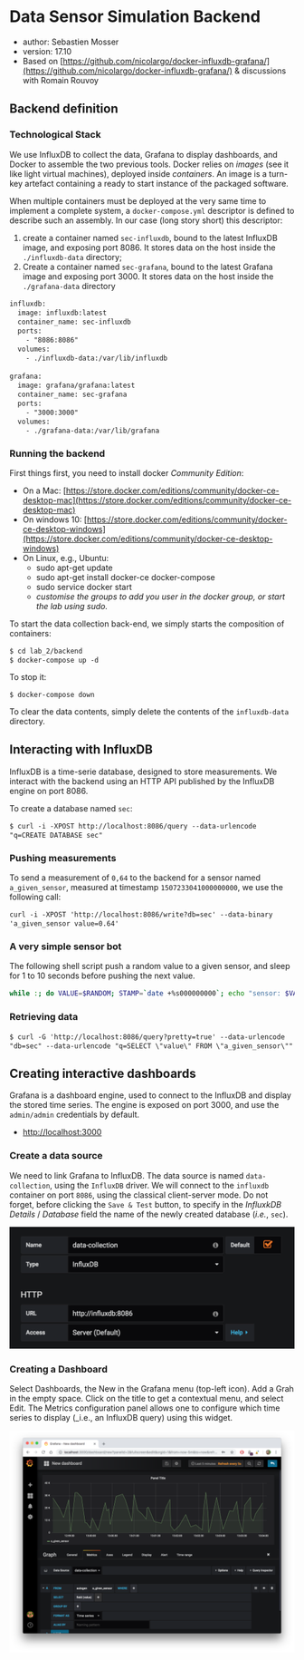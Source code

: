 # Data Sensor Simulation Backend

  * author: Sebastien Mosser
  * version: 17.10
  * Based on [https://github.com/nicolargo/docker-influxdb-grafana/](https://github.com/nicolargo/docker-influxdb-grafana/) & discussions with Romain Rouvoy


## Backend definition

### Technological Stack
  
We use InfluxDB to collect the data, Grafana to display dashboards, and Docker to assemble the two previous tools. Docker relies on _images_ (see it like light virtual machines), deployed inside _containers_. An image is a turn-key artefact containing a ready to start instance of the packaged software.

 When multiple containers must be deployed at the very same time to implement a complete system, a `docker-compose.yml` descriptor is defined to describe such an assembly. In our case (long story short) this descriptor:

  1. create a container named `sec-influxdb`, bound to the latest InfluxDB image, and exposing port 8086. It stores data on the host inside the `./influxdb-data` directory;
  2. Create a container named `sec-grafana`, bound to the latest Grafana image and exposing port 3000. It stores data on the host inside the `./grafana-data` directory

```docker
influxdb:
  image: influxdb:latest
  container_name: sec-influxdb
  ports:
    - "8086:8086"
  volumes:
    - ./influxdb-data:/var/lib/influxdb

grafana:
  image: grafana/grafana:latest
  container_name: sec-grafana
  ports:
    - "3000:3000"
  volumes:
    - ./grafana-data:/var/lib/grafana
```   
  
### Running the backend

First things first, you need to install docker _Community Edition_:

  - On a Mac: [https://store.docker.com/editions/community/docker-ce-desktop-mac](https://store.docker.com/editions/community/docker-ce-desktop-mac)
  - On windows 10: [https://store.docker.com/editions/community/docker-ce-desktop-windows](https://store.docker.com/editions/community/docker-ce-desktop-windows)
  - On Linux, e.g., Ubuntu: 
    - sudo apt-get update
    - sudo apt-get install docker-ce  docker-compose
    - sudo service docker start
    - _customise the groups to add you user in the docker group, or start the lab using sudo._


To start the data collection back-end, we simply starts the composition of containers:

```
$ cd lab_2/backend
$ docker-compose up -d
```

To stop it:

```
$ docker-compose down
```

To clear the data contents, simply delete the contents of the `influxdb-data` directory. 

## Interacting with InfluxDB

InfluxDB is a time-serie database, designed to store measurements. We interact with the backend using an HTTP API published by the InfluxDB engine on port 8086. 

To create a database named `sec`:

```
$ curl -i -XPOST http://localhost:8086/query --data-urlencode "q=CREATE DATABASE sec"
```

### Pushing measurements

To send a measurement of `0,64` to the backend for a sensor named `a_given_sensor`, measured at timestamp `1507233041000000000`, we use the following call:

```
curl -i -XPOST 'http://localhost:8086/write?db=sec' --data-binary 'a_given_sensor value=0.64'
```

### A very simple sensor bot

The following shell script push a random value to a given sensor, and sleep for 1 to 10 seconds before pushing the next value.

```bash
while :; do VALUE=$RANDOM; STAMP=`date +%s000000000`; echo "sensor: $VALUE @$STAMP"; curl -i -XPOST 'http://localhost:8086/write?db=sec' --data-binary "a_given_sensor value=$VALUE $STAMP"; T=$(( ( RANDOM % 10 )  + 1 )); echo sleep $T; sleep $T; done
```

### Retrieving data


```
$ curl -G 'http://localhost:8086/query?pretty=true' --data-urlencode "db=sec" --data-urlencode "q=SELECT \"value\" FROM \"a_given_sensor\""
```

## Creating interactive dashboards

Grafana is a dashboard engine, used to connect to the InfluxDB and display the stored time series. The engine is exposed on port 3000, and use the `admin/admin` credentials by default.

  * [http://localhost:3000](http://localhost:3000)

### Create a data source

We need to link Grafana to InfluxDB. The data source is named `data-collection`, using the `InfluxDB` driver. We will connect to the `influxdb` container on port `8086`, using the classical client-server mode. Do not forget, before clicking the `Save & Test` button, to specify in the _InfluxkDB Details_ / _Database_ field the  name of the newly created database (_i.e._, `sec`).

<div align="center">

![Datasource configuration](./_screenshots/1_data_source.png)
  
</div>

### Creating a Dashboard

Select Dashboards, the New in the Grafana menu (top-left icon). Add a Grah in the empty space. Click on the title to get a contextual menu, and select Edit. The Metrics configuration panel allows one to configure which time series to display (_i.e., an InfluxDB query) using this widget.

<div align="center">

![Datasource configuration](./_screenshots/2_config.png)
  
</div>



